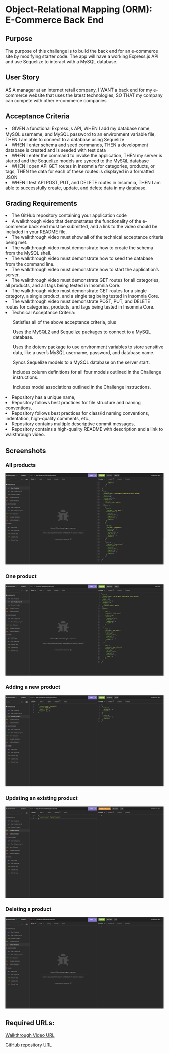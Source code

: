<h1>Object-Relational Mapping (ORM): E-Commerce Back End</h1>

<h2>Purpose</h2>
<p>The purpose of this challenge is to build the back end for an e-commerce site by modifying starter code. The app will have a working Express.js API and use Sequelize to interact with a MySQL database.</p>

<h2>User Story</h2>
<p>AS A manager at an internet retail company, I WANT a back end for my e-commerce website that uses the latest technologies, SO THAT my company can compete with other e-commerce companies
</p>

<h2>Acceptance Criteria</h2>
<li>GIVEN a functional Express.js API, WHEN I add my database name, MySQL username, and MySQL password to an environment variable file, THEN I am able to connect to a database using Sequelize
</li>
<li>WHEN I enter schema and seed commands, THEN a development database is created and is seeded with test data
</li>
<li>WHEN I enter the command to invoke the application, THEN my server is started and the Sequelize models are synced to the MySQL database
</li>
<li>WHEN I open API GET routes in Insomnia for categories, products, or tags, THEN the data for each of these routes is displayed in a formatted JSON
</li>
<li>WHEN I test API POST, PUT, and DELETE routes in Insomnia, THEN I am able to successfully create, update, and delete data in my database.

<h2>Grading Requirements</h2>
<li>The GitHub repository containing your application code</li>
<li>A walkthrough video that demonstrates the functionality of the e-commerce back end must be submitted, and a link to the video should be included in your README file.</li>
<li>The walkthrough video must show all of the technical acceptance criteria being met.</li>
<li>The walkthrough video must demonstrate how to create the schema from the MySQL shell.</li>
<li>The walkthrough video must demonstrate how to seed the database from the command line.</li>
<li>The walkthrough video must demonstrate how to start the application’s server.</li>
<li>The walkthrough video must demonstrate GET routes for all categories, all products, and all tags being tested in Insomnia Core.</li>
<li>The walkthrough video must demonstrate GET routes for a single category, a single product, and a single tag being tested in Insomnia Core.</li>
<li>The walkthrough video must demonstrate POST, PUT, and DELETE routes for categories, products, and tags being tested in Insomnia Core.</li>
<li>Technical Acceptance Criteria:</li>
<ul>Satisfies all of the above acceptance criteria, plus</ul>
<ul>Uses the MySQL2 and Sequelize packages to connect to a MySQL database.</ul>
<ul>Uses the dotenv package to use environment variables to store sensitive data, like a user’s MySQL username, password, and database name.</ul>
<ul>Syncs Sequelize models to a MySQL database on the server start.</ul>
<ul>Includes column definitions for all four models outlined in the Challenge instructions.</ul>
<ul>Includes model associations outlined in the Challenge instructions.</ul>
<li>Repository has a unique name,</li>
<li>Repository follows best practices for file structure and naming conventions,</li>
<li>Repository follows best practices for class/id naming conventions, indentation, high-quality comments, etc.,</li>
<li>Repository contains multiple descriptive commit messages,</li>
<li>Repository contains a high-quality README with description and a link to walkthrough video.</li>

<h2>Screenshots </h2>

<h3>All products</h3>

![image](https://github.com/tornicke/e-commerce-back-end/blob/becbcbce220d3dc2b513f827dbb68e128542255b/images/Screenshot1.png)

<h3>One product</h3>

![image](https://github.com/tornicke/e-commerce-back-end/blob/becbcbce220d3dc2b513f827dbb68e128542255b/images/Screenshot2.png)

<h3>Adding a new product</h3>

![image](https://github.com/tornicke/e-commerce-back-end/blob/becbcbce220d3dc2b513f827dbb68e128542255b/images/Screenshot3.png)

<h3>Updating an existing product</h3>

![image](https://github.com/tornicke/e-commerce-back-end/blob/becbcbce220d3dc2b513f827dbb68e128542255b/images/Screenshot4.png)

<h3>Deleting a product</h3>

![image](https://github.com/tornicke/e-commerce-back-end/blob/becbcbce220d3dc2b513f827dbb68e128542255b/images/Screenshot5.png)

<h2>Required URLs:</h2>

[Walkthrough Video URL](https://drive.google.com/file/d/12PDXXKg1PuMunqQ8JDzuoeqQ4o1md-G2/view?usp=sharing)

[GitHub repository URL](https://github.com/tornicke/e-commerce-back-end)
